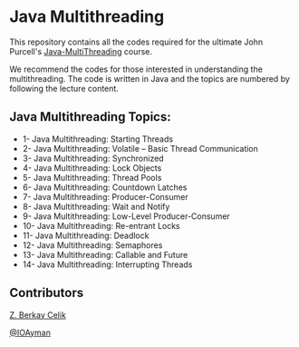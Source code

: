 # Java Multithreading
This repository contains all the codes required for the ultimate John Purcell's [Java-MultiThreading](https://caveofprogramming.teachable.com/p/java-multithreading) course. 

We recommend the codes for those interested in understanding the multithreading. The code is written in Java and the topics are numbered by following the lecture content.


## Java Multithreading Topics:

- 1- Java Multithreading: Starting Threads
- 2- Java Multithreading: Volatile – Basic Thread Communication
- 3- Java Multithreading: Synchronized
- 4- Java Multithreading: Lock Objects
- 5- Java Multithreading: Thread Pools
- 6- Java Multithreading: Countdown Latches
- 7- Java Multithreading: Producer-Consumer
- 8- Java Multithreading: Wait and Notify
- 9- Java Multithreading: Low-Level Producer-Consumer
- 10- Java Multithreading: Re-entrant Locks
- 11- Java Multithreading: Deadlock
- 12- Java Multithreading: Semaphores
- 13- Java Multithreading: Callable and Future
- 14- Java Multithreading: Interrupting Threads


## Contributors
[Z. Berkay Celik](https://twitter.com/ZBerkayCelik)

[@IOAyman](https://twitter.com/IOAyman)
